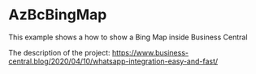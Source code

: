 # AzBcBingMap

This example shows a how to show a Bing Map inside Business Central

The description of the project:
https://www.business-central.blog/2020/04/10/whatsapp-integration-easy-and-fast/